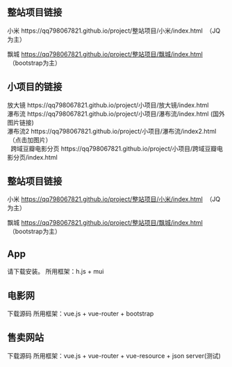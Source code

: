  
 <h2>整站项目链接</h2>
 小米 https://qq798067821.github.io/project/整站项目/小米/index.html  （JQ为主）<br>
 
 飘城 https://qq798067821.github.io/project/整站项目/飘城/index.html  （bootstrap为主）<br>


<h2>小项目的链接</h2>
放大镜 https://qq798067821.github.io/project/小项目/放大镜/index.html  <br>
瀑布流 https://qq798067821.github.io/project/小项目/瀑布流/index.html (国外图片链接) <br>
瀑布流2 https://qq798067821.github.io/project/小项目/瀑布流/index2.html  （点击加图片）<br>  
跨域豆瓣电影分页 https://qq798067821.github.io/project/小项目/跨域豆瓣电影分页/index.html <br>
 
 
 <h2>整站项目链接</h2>
 
 小米 https://qq798067821.github.io/project/整站项目/小米/index.html  （JQ为主）<br>
 
 飘城 https://qq798067821.github.io/project/整站项目/飘城/index.html  （bootstrap为主）<br>


<h2>App</h2>
请下载安装。
所用框架：h.js + mui


<h2>电影网</h2>
下载源码
所用框架：vue.js + vue-router + bootstrap

<h2>售卖网站</h2>
下载源码
所用框架：vue.js + vue-router + vue-resource  + json server(测试)


